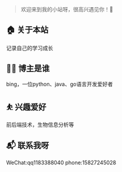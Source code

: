 > 欢迎来到我的小站呀，很高兴遇见你！🤝

## 🏠 关于本站
记录自己的学习成长
## 👨‍💻 博主是谁
bing，一位python、java、go语言开发爱好者
## ⛹ 兴趣爱好
前后端技术，生物信息分析等
## 📬 联系我呀
WeChat:qq1183388040
phone:15827245028
